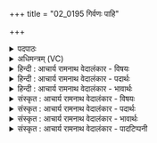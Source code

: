 +++
title = "02_0195 गिर्वणः पाहि"

+++
<details><summary>पदपाठः</summary>

गि꣡र्व꣢꣯णः। गिः। व꣣नः। पाहि꣢। नः꣣। सुत꣢म्। म꣡धोः꣢꣯। धा꣡रा꣢꣯भिः। अ꣣ज्यसे। इ꣡न्द्र꣢꣯। त्वा꣡दा꣢꣯तम्। त्वा। दा꣣तम्। इ꣢त्। य꣡शः꣢꣯। १९५।
</details>

<details><summary>अधिमन्त्रम् (VC)</summary>

- इन्द्रः
- विश्वामित्रो गाथिनः
- गायत्री
- षड्जः
- ऐन्द्रं काण्डम्
</details>

<details><summary>हिन्दी : आचार्य रामनाथ वेदालंकार - विषयः</summary>

अगले मन्त्र में इन्द्र नाम से परमात्मा और गुरु से प्रार्थना की गयी है।
</details>

<details><summary>हिन्दी : आचार्य रामनाथ वेदालंकार - पदार्थः</summary>

पदार्थान्वयभाषाः -  हे (गिर्वणः) स्तुतिवाणियों व आदरवचनों से सेवनीय वा याचनीय परमात्मन् अथवा आचार्यप्रवर ! आप (नः) हमारे (सुतम्) अर्जित ज्ञानरस की अर्थात् विविध विद्याओं के विज्ञान की (पाहि) रक्षा कीजिए। आप (मधोः) मधुर ज्ञानराशि की (धाराभिः) धाराओं से (अज्यसे) सिक्त है। (इन्द्र) हे ज्ञानैश्वर्य से सम्पन्न परमात्मन् वा आचार्यप्रवर ! (त्वादातम्) आपके द्वारा शोधित, शोधन द्वारा धवलीकृत (इत्) ही (यशः) विविध विद्याओं एवं सदाचार से समुत्पन्न कीर्ति, हमें प्राप्त हो। अथवा, हे परमात्मन् अथवा आचार्यप्रवर ! (यशः) तप, ब्रह्मचर्य, विद्वत्ता, व्रतपालन आदि से उत्पन्न होनेवाली कीर्ति (त्वादातम् इत्) आपके द्वारा ही हमें दातव्य है ॥२॥ इस मन्त्र में श्लेषालङ्कार है ॥२॥
</details>

<details><summary>हिन्दी : आचार्य रामनाथ वेदालंकार - भावार्थः</summary>

भावार्थभाषाः -  गुरुकुल में अध्ययन कर रहे शिष्य आचार्य से प्रार्थना करते हैं कि हे आचार्यप्रवर ! आप अगाध पाण्डित्य के खजाने और शिक्षणकला में परम प्रवीण हैं। आप भ्रान्ति, अपूर्णता आदि दोषों से रहित स्वच्छ ज्ञान हमारे अन्दर प्रवाहित कीजिए और उसे स्थिर कर दीजिए। तभी हमारा उज्ज्वल यश सर्वत्र फैलेगा। सम्पूर्ण विद्याओं से भासित, स्वच्छ ज्ञान की निधि परमात्मा से भी वैसी ही प्रार्थना की गयी है। वही यश वस्तुतः यश है, जो परमात्मा के आशीर्वाद से धवल हुआ हो ॥२॥
</details>

<details><summary>संस्कृत : आचार्य रामनाथ वेदालंकार - विषयः</summary>

अथेन्द्रनाम्ना परमात्मा गुरुश्च प्रार्थ्यते।
</details>

<details><summary>संस्कृत : आचार्य रामनाथ वेदालंकार - पदार्थः</summary>

पदार्थान्वयभाषाः -  हे (गिर्वणः२) गीर्भिः स्तुतिवाग्भिः आदरवचनैर्वा वननीय संसेव्य याचनीय वा परमात्मन् आचार्य वा ! त्वम् (नः) अस्माकम् (सुतम्) अभिषुतम् अर्जितं ज्ञानरसं विविधविद्याविज्ञानम् (पाहि) रक्ष। त्वम् (मधोः) मधुरस्य ज्ञानराशेः (धाराभिः) प्रवाहैः (अज्यसे) संसिक्तोऽसि, अगाधज्ञानविज्ञानराशेः सागरोऽसीत्यर्थः। अज गतिक्षेपणयोः। गतिरत्र संसेचनमभिप्रेतम्। (इन्द्र) हे ज्ञानैश्वर्यवन् परमात्मन् आचार्य वा ! (त्वादातम्) त्वया दातं शोधितं, संशोध्य धवलीकृतम्। दातम् इति दैप् शोधने धातोर्निष्ठायां रूपम्। ततो युष्मद्दातपदयोः समासः। (इत्) एव (यशः) विविधविद्यासदाचरणसमुत्पन्नं कीर्तिजातम् नः अस्तु इति शेषः। यद्वा, हे परमात्मन् आचार्यप्रवर वा ! (यशः) तपोब्रह्मचर्यवैदुष्यव्रतपालनादिजन्यं कीर्तिजातम् (त्वादातम्३ इत्) त्वयैव दातव्यमस्ति, तत् त्वं देहीत्यर्थः। त्वादातम् त्वया दातव्यम् इति निरुक्तम्। ४।४ ॥२॥४ अत्र श्लेषालङ्कारः ॥२॥
</details>

<details><summary>संस्कृत : आचार्य रामनाथ वेदालंकार - भावार्थः</summary>

भावार्थभाषाः -  गुरुकुलेऽधीयानाश्छात्रा आचार्यं प्रार्थयन्ते यद् भो आचार्यप्रवर ! त्वमगाधपाण्डित्यनिधिः शिक्षणकलायां च परमप्रवीणोऽसि। भ्रान्त्यपूर्णतादिदोषैर्निर्मुक्तं स्वच्छं ज्ञानमस्मदभ्यन्तरे प्रवाहय, स्थिरं च कुरु। तदैवास्माकं धवलं यशः सर्वत्र प्रसरिष्यति। तथैव समग्रविद्याविद्योतितः स्वच्छज्ञाननिधिः परमात्मापि प्रार्थ्यते। तदेव यशो वस्तुतत्वेन यशोऽस्ति यत् परमात्मन आशीर्वादेन धवलितं भवति ॥२॥
</details>

<details><summary>संस्कृत : आचार्य रामनाथ वेदालंकार - पादटिप्पनी</summary>

टिप्पणी:   १. ऋ० ३।४०।६, अथ० २०।६।६। २. द्रष्टव्यम्—१६५ संख्यकमन्त्रस्य भाष्यम्। ३. त्वादातम् त्वया दत्तम्—इति वि०, भ०। त्वया शोधितं विशदीकृतम्—इति सा०। ४. ऋग्भाष्ये दयानन्दर्षिणाऽयं मन्त्रो राजप्रजापक्षे व्याख्यातः।
</details>